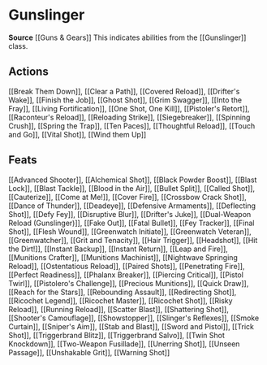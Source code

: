 ﻿---
id: '406'
name: Gunslinger
rarity: Common
source: '[[DATABASE/source/Guns & Gears|Guns & Gears]]'
trait:
- Gunslinger
type: Trait

---
# Gunslinger

**Source** [[Guns & Gears]]
This indicates abilities from the [[Gunslinger]] class.

## Actions

[[Break Them Down]], [[Clear a Path]], [[Covered Reload]], [[Drifter's Wake]], [[Finish the Job]], [[Ghost Shot]], [[Grim Swagger]], [[Into the Fray]], [[Living Fortification]], [[One Shot, One Kill]], [[Pistoler's Retort]], [[Raconteur's Reload]], [[Reloading Strike]], [[Siegebreaker]], [[Spinning Crush]], [[Spring the Trap]], [[Ten Paces]], [[Thoughtful Reload]], [[Touch and Go]], [[Vital Shot]], [[Wind them Up]]

## Feats

[[Advanced Shooter]], [[Alchemical Shot]], [[Black Powder Boost]], [[Blast Lock]], [[Blast Tackle]], [[Blood in the Air]], [[Bullet Split]], [[Called Shot]], [[Cauterize]], [[Come at Me!]], [[Cover Fire]], [[Crossbow Crack Shot]], [[Dance of Thunder]], [[Deadeye]], [[Defensive Armaments]], [[Deflecting Shot]], [[Defy Fey]], [[Disruptive Blur]], [[Drifter's Juke]], [[Dual-Weapon Reload (Gunslinger)]], [[Fake Out]], [[Fatal Bullet]], [[Fey Tracker]], [[Final Shot]], [[Flesh Wound]], [[Greenwatch Initiate]], [[Greenwatch Veteran]], [[Greenwatcher]], [[Grit and Tenacity]], [[Hair Trigger]], [[Headshot]], [[Hit the Dirt!]], [[Instant Backup]], [[Instant Return]], [[Leap and Fire]], [[Munitions Crafter]], [[Munitions Machinist]], [[Nightwave Springing Reload]], [[Ostentatious Reload]], [[Paired Shots]], [[Penetrating Fire]], [[Perfect Readiness]], [[Phalanx Breaker]], [[Piercing Critical]], [[Pistol Twirl]], [[Pistolero's Challenge]], [[Precious Munitions]], [[Quick Draw]], [[Reach for the Stars]], [[Rebounding Assault]], [[Redirecting Shot]], [[Ricochet Legend]], [[Ricochet Master]], [[Ricochet Shot]], [[Risky Reload]], [[Running Reload]], [[Scatter Blast]], [[Shattering Shot]], [[Shooter's Camouflage]], [[Showstopper]], [[Slinger's Reflexes]], [[Smoke Curtain]], [[Sniper's Aim]], [[Stab and Blast]], [[Sword and Pistol]], [[Trick Shot]], [[Triggerbrand Blitz]], [[Triggerbrand Salvo]], [[Twin Shot Knockdown]], [[Two-Weapon Fusillade]], [[Unerring Shot]], [[Unseen Passage]], [[Unshakable Grit]], [[Warning Shot]]